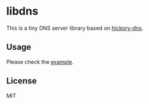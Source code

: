 # libdns

This is a tiny DNS server library based on [hickory-dns][hickory-dns].

## Usage

Please check the [example](https://github.com/fanyang89/libdns/blob/main/example/helloworld.rs).

## License

MIT

[hickory-dns]: https://github.com/hickory-dns/hickory-dns "A Rust based DNS client, server, and resolver"
